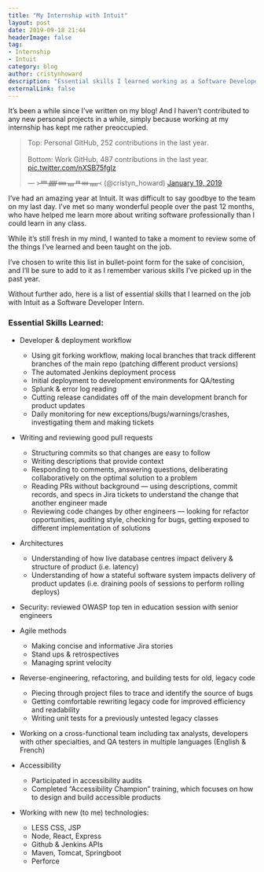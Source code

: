 ```yaml
---
title: "My Internship with Intuit"
layout: post
date: 2019-09-18 21:44
headerImage: false
tag: 
- Internship
- Intuit
category: blog
author: cristynhoward
description: "Essential skills I learned working as a Software Developer Intern with Intuit."
externalLink: false
---
```


It’s been a while since I’ve written on my blog! And I haven’t contributed to any new personal projects in a while, simply because working at my internship has kept me rather preoccupied.

<blockquote class="twitter-tweet"><p lang="en" dir="ltr">Top: Personal GitHub, 252 contributions in the last year.<br><br>Bottom: Work GitHub, 487 contributions in the last year. <a href="https://t.co/nXSB75fgIz">pic.twitter.com/nXSB75fgIz</a></p>&mdash; ᚛ᚉᚏᚔᚄᚈᚓᚅ᚜ (@cristyn_howard) <a href="https://twitter.com/cristyn_howard/status/1086682302858567680?ref_src=twsrc%5Etfw">January 19, 2019</a></blockquote> <script async src="https://platform.twitter.com/widgets.js" charset="utf-8"></script>

I’ve had an amazing year at Intuit. It was difficult to say goodbye to the team on my last day. I’ve met so many wonderful people over the past 12 months, who have helped me learn more about writing software professionally than I could learn in any class.

While it’s still fresh in my mind, I wanted to take a moment to review some of the things I’ve learned and been taught on the job. 

I’ve chosen to write this list in bullet-point form for the sake of concision, and I’ll be sure to add to it as I remember various skills I’ve picked up in the past year.

Without further ado, here is a list of essential skills that I learned on the job with Intuit as a Software Developer Intern.

### Essential Skills Learned:

* Developer & deployment workflow
    * Using git forking workflow, making local branches that track different branches of the main repo (patching different product versions)
    * The automated Jenkins deployment process
    * Initial deployment to development environments for QA/testing
    * Splunk & error log reading
    * Cutting release candidates off of the main development branch for product updates
    * Daily monitoring for new exceptions/bugs/warnings/crashes, investigating them and making tickets

* Writing and reviewing good pull requests
    * Structuring commits so that changes are easy to follow
    * Writing descriptions that provide context
    * Responding to comments, answering questions, deliberating collaboratively on the optimal solution to a problem
    * Reading PRs without background — using descriptions, commit records, and specs in Jira tickets to understand the change that another engineer made
    * Reviewing code changes by other engineers — looking for refactor opportunities, auditing style, checking for bugs, getting exposed to different implementation of solutions

* Architectures
    * Understanding of how live database centres impact delivery & structure of product (i.e. latency)
    * Understanding of how a stateful software system impacts delivery of product updates (i.e. draining pools of sessions to perform rolling deploys)

* Security: reviewed OWASP top ten in education session with senior engineers 

* Agile methods
    * Making concise and informative Jira stories
    * Stand ups & retrospectives
    * Managing sprint velocity 

* Reverse-engineering, refactoring, and building tests for old, legacy code
    * Piecing through project files to trace and identify the source of bugs
    * Getting comfortable rewriting legacy code for improved efficiency and readability
    * Writing unit tests for a previously untested legacy classes

* Working on a cross-functional team including tax analysts, developers with other specialties, and QA testers in multiple languages (English & French)

* Accessibility
	* Participated in accessibility audits
	* Completed “Accessibility Champion” training, which focuses on how to design and build accessible products 

* Working with new (to me) technologies:
    * LESS CSS, JSP
    * Node, React, Express
    * Github & Jenkins APIs 
    * Maven, Tomcat, Springboot
    * Perforce 
